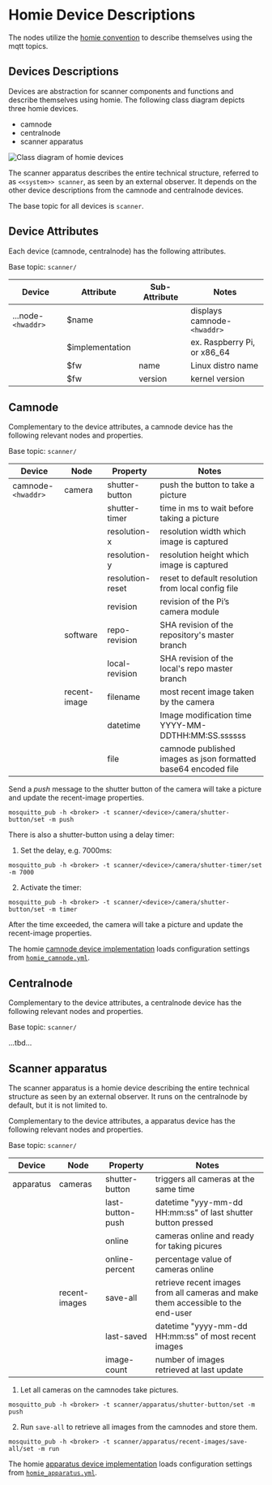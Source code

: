 # Homie Device Descriptions

The nodes utilize the [homie convention](https://homieiot.github.io/) to describe themselves using the mqtt topics.

## Devices Descriptions

Devices are abstraction for scanner components and functions and describe themselves using homie. The following class diagram depicts three homie devices.

* camnode
* centralnode
* scanner apparatus

![Class diagram of homie devices](http://www.plantuml.com/plantuml/png/3SN14K8X30JGLhG1SlWtptPW0Gmk6M64u2IBMhw-opjtmzXLjuzJ8rzn4V7oIO_EjkyxrB6CQanOKr0LpyFbkDvGpDHbbk2_kX22KI9oMxDhhlhkq4ZyyWS0)

The scanner apparatus describes the entire technical structure, referred to as `<<system>> scanner`, as seen by an external observer. It depends on the other device descriptions from the camnode and centralnode devices.

The base topic for all devices is `scanner`.

## Device Attributes

Each device (camnode, centralnode) has the following attributes.

Base topic: `scanner/`

| Device           | Attribute       | Sub-Attribute | Notes                       |
|------------------|-----------------|---------------|-----------------------------|
| ...node-`<hwaddr>` | $name         |               | displays camnode-`<hwaddr>` |
|                  | $implementation |               | ex. Raspberry Pi, or x86_64 |
|                  | $fw             | name          | Linux distro name           |
|                  | $fw             | version       | kernel version              |


## Camnode

Complementary to the device attributes, a camnode device has the following relevant nodes and properties.

Base topic: `scanner/` 

| Device           | Node       | Property       | Notes                                          |
|------------------|------------|----------------|------------------------------------------------|
| camnode-`<hwaddr>` | camera   | shutter-button | push the button to take a picture              |
|                  |            | shutter-timer  | time in ms to wait before taking a picture     |
|                  |            | resolution-x   | resolution width which image is captured       |
|                  |            | resolution-y   | resolution height which image is captured      |
|                  |            | resolution-reset| reset to default resolution from local config file |
|                  |            | revision       | revision of the Pi’s camera module             |
|                  | software   | repo-revision  | SHA revision of the repository's master branch |
|                  |            | local-revision | SHA revision of the local's repo master branch |
|                  | recent-image | filename     | most recent image taken by the camera          |
|                  |            | datetime       | Image modification time YYYY-MM-DDTHH:MM:SS.ssssss |
|                  |            | file           | camnode published images as json formatted base64 encoded file        |


Send a *push* message to the shutter button of the camera will take a picture and update the recent-image properties.

```
mosquitto_pub -h <broker> -t scanner/<device>/camera/shutter-button/set -m push
```

There is also a shutter-button using a delay timer:

1. Set the delay, e.g. 7000ms:

```
mosquitto_pub -h <broker> -t scanner/<device>/camera/shutter-timer/set -m 7000
```

2. Activate the timer:

```
mosquitto_pub -h <broker> -t scanner/<device>/camera/shutter-button/set -m timer
```

After the time exceeded, the camera will take a picture and update the recent-image properties.

The homie [camnode device implementation](https://github.com/cdeck3r/3DScanner/tree/master/src/homie-nodes/homie-camnode) loads configuration settings from  [`homie_camnode.yml`](https://github.com/cdeck3r/3DScanner/blob/master/src/homie-nodes/homie-camnode/homie_camnode.yml).


## Centralnode

Complementary to the device attributes, a centralnode device has the following relevant nodes and properties.

Base topic: `scanner/` 

...tbd...

## Scanner apparatus

The scanner apparatus is a homie device describing the entire technical structure as seen by an external observer. It runs on the centralnode by default, but it is not limited to. 

Complementary to the device attributes, a apparatus device has the following relevant nodes and properties.

Base topic: `scanner/` 

| Device    | Node          | Property         | Notes                                                                             |
|-----------|---------------|------------------|-----------------------------------------------------------------------------------|
| apparatus | cameras       | shutter-button   | triggers all cameras at the same time                                             |
|           |               | last-button-push | datetime "yyy-mm-dd HH:mm:ss" of last shutter button pressed                      |
|           |               | online           | cameras online and ready for taking picures                                       |
|           |               | online-percent   | percentage value of cameras online                                                |
|           | recent-images | save-all         | retrieve recent images from all cameras and make  them accessible to the end-user |
|           |               | last-saved       | datetime "yyyy-mm-dd HH:mm:ss" of most recent images                              |
|           |               | image-count      | number of images retrieved at last update                                         |                                    |

1. Let all cameras on the camnodes take pictures.

```
mosquitto_pub -h <broker> -t scanner/apparatus/shutter-button/set -m push
```

2. Run `save-all` to retrieve all images from the camnodes and store them.

```
mosquitto_pub -h <broker> -t scanner/apparatus/recent-images/save-all/set -m run
```

The homie [apparatus device implementation](https://github.com/cdeck3r/3DScanner/tree/master/src/homie-nodes/homie-apparatus) loads configuration settings from  [`homie_apparatus.yml`](https://github.com/cdeck3r/3DScanner/blob/master/src/homie-nodes/homie-apparatus/homie_apparatus.yml).
